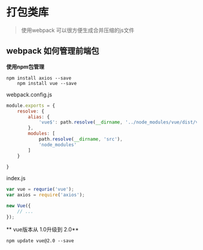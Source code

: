 # 打包类库

> 使用webpack 可以很方便生成合并压缩的js文件

## webpack 如何管理前端包

**使用npm包管理**

```shell
npm install axios --save
    npm install vue --save
```

webpack.config.js

```javascript
module.exports = {
    resolve: {
        alias: {
            'vue$': path.resolve(__dirname, '../node_modules/vue/dist/vue.common.js')
        },
        modules: [
            path.resolve(__dirname, 'src'),
            'node_modules'
        ]
    }

}
```

index.js

```js
var vue = requrie('vue');
var axios = require('axios');

new Vue({
    // ...
});
```

** vue版本从 1.0升级到 2.0**

```shell
npm update vue@2.0 --save
```



